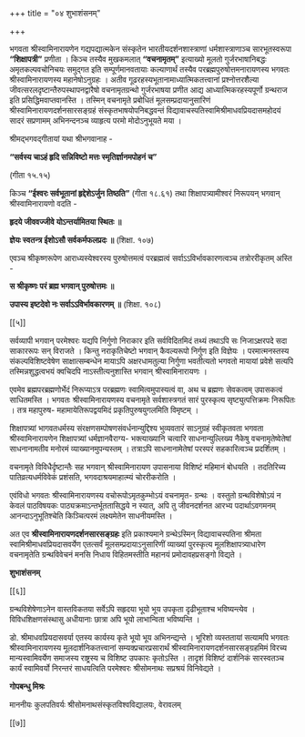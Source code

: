 +++
title = "०४ शुभाशंसनम्"

+++

भगवता श्रीस्वामिनारायणेन गद्यपद्यात्मकेन संस्कृतेन भारतीयदर्शनशास्त्राणां धर्मशास्त्राणाञ्च सारभूतस्वरूपा **“शिक्षापत्री”** प्रणीता । किञ्च तस्यैव मुखकमलात् **“वचनामृतम्”** इत्याख्यो मूलतो गुर्जरभाषानिबद्धः अमृतकल्पवचोनिचयः समुद्गत इति सम्पूर्णमानवतायाः कल्याणार्थं तस्यैव परब्रह्मपुरुषोत्तमनारायणस्य भगवतः श्रीस्वामिनारायणस्य महानेषोऽनुग्रहः । अतीव गूढरहस्यभूतानामाध्यात्मिकतत्त्वानां प्रश्नोत्तरशैल्या जीवत्सरलदृष्टान्तैरुपस्थापनद्वारैषो वचनामृतग्रन्थो गुर्जरभाषया प्रणीत आद्य आध्यात्मिकरहस्यपूर्णो ग्रन्थराज इति प्रसिद्धिमवाप्तवानस्ति । तस्मिन् वचनामृते प्रबोधितं मूलसम्प्रदायानुसारिणं श्रीस्वामिनारायणदर्शनसारसङ्ग्रहं संस्कृतभाषयोपनिबद्धवन्तं विद्यावाचस्पतिस्वामिश्रीमाधवप्रियदासमहोदयं सादरं सप्रणामम् अभिनन्दनञ्च व्याहृत्य परमो मोदोऽनुभूयते मया ।

श्रीमद्भगवद्गीतायां यथा श्रीभगवानाह -

**“सर्वस्य चाऽहं हृदि सन्निविष्टो मत्तः स्मृतिर्ज्ञानमपोहनं च”** 

(गीता १५.१५)

किञ्च **“ईश्वरः सर्वभूतानां हृद्देशेऽर्जुन तिष्ठति”** (गीता १८.६१) तथा शिक्षापत्र्यामीश्वरं निरूपयन् भगवान् श्रीस्वामिनारायणो वदति -

**हृदये जीववज्जीवे योऽन्तर्यामितया स्थितः ॥** 

**ज्ञेयः स्वतन्त्र ईशोऽसौ सर्वकर्मफलप्रदः ॥** (शिक्षा. १०७)

एवञ्च श्रीकृष्णरूपेण आराध्यस्येश्वरस्य पुरुषोत्तमत्वं परब्रह्मत्वं सर्वाऽऽविर्भावकारणत्वञ्च तत्रोररीकृतम् अस्ति -

**स  श्रीकृष्णः परं ब्रह्म भगवान् पुरुषोत्तमः ॥** 

**उपास्य इष्टदेवो नः सर्वाऽऽविर्भावकारणम् ॥** (शिक्षा. १०८)

[[५]]

सर्वव्यापी भगवान् परमेश्वरः यद्यपि निर्गुणो निराकार इति सर्वविदितमिदं तथ्यं तथाऽपि सः निजाऽक्षरपदे सदा साकाररूपः सन् विराजते । किन्तु नराकृतिचेष्टो भगवान् कैवल्यरूपो निर्गुण इति विज्ञेयः । परमात्मनस्तस्य संकल्पविशिष्टवेषेण साक्षात्सम्बन्धेन मायाऽपि अक्षरधामतुल्या निर्गुणा भवतीत्यतो भगवतो मायायां प्रवेशे सत्यपि तस्मिन्नशुद्धत्वभयं क्वचिदपि नाऽस्तीत्यनुशास्ति भगवान् श्रीस्वामिनारायणः ।

एवमेव ब्रह्मपरब्रह्मणोर्भेदं निरूप्याऽत्र परब्रह्मणः स्वामित्वमुपास्यत्वं वा, अथ च ब्रह्मणः सेवकत्वम् उपासकत्वं साधितमस्ति । भगवतः श्रीस्वामिनारायणस्य वचनामृते सर्वशास्त्रगतं सारं पुरस्कृत्य सृष्ट्युत्पत्तिक्रमः निरूपितः । तत्र महापुरुष- महामायेतिरूपद्वयमिदं प्रकृतिपुरुषयुगलमिति विमृष्टम् ।

शिक्षापत्र्यां भागवतधर्मस्य संरक्षणसम्पोषणसंवर्धनान्युद्दिश्य भुव्यवतारं साऽनुग्रहं स्वीकृतवता भगवता श्रीस्वामिनारायणेन शिक्षापत्र्यां धर्मज्ञानवैराग्य- भक्त्याख्यानि चत्वारि साधनान्युल्लिख्य नैकेषु वचनामृतेष्वेतेषां साधनानामतीव मनोरमं व्याख्यानमुपन्यस्तम् । तत्राऽपि साधनानामेतेषां परस्परं सहकारित्वञ्च प्रदर्शितम् ।

वचनामृते विविधैर्दृष्टान्तैः सह भगवान् श्रीस्वामिनारायण उपासनाया विशिष्टं महिमानं बोधयति । तदतिरिच्य पातिव्रत्यधर्मविवेकं प्रशंसति, भगवदाश्रयमाहात्म्यं चोररीकरोति ।

एवंविधो भगवतः श्रीस्वामिनारायणस्य वचोरूपोऽमृतकुम्भोऽयं वचनामृत- ग्रन्थः । वस्तुतो ग्रन्थविशेषोऽयं न केवलं पाठविषयकः पाठ्यक्रमाऽन्तर्भूततासिद्धये न स्यात्, अपि तु जीवनदर्शनत आरभ्य पदार्थाऽवगमनम् आनन्दाऽनुभूतिश्चेति किञ्चित्परमं लक्ष्यमेतेन साधनीयमस्ति ।

अत एव **श्रीस्वामिनारायणदर्शनसारसङ्ग्रहः** इति प्रकाश्यमाने ग्रन्थेऽस्मिन् विद्यावाचस्पतिना श्रीमता स्वामिश्रीमाधवप्रियदासवर्येण एतत्सर्वं मूलसम्प्रदायाऽनुसारिणीं व्याख्यां पुरस्कृत्य मूलशिक्षापत्र्याधारेण वचनामृतेति ग्रन्थविवेचनं मनसि निधाय विहितमस्तीति महानयं प्रमोदावहप्रसङ्गो विद्यते ।

**शुभाशंसनम्** 

[[६]]

ग्रन्थविशेषेणाऽनेन वास्तविकतया सर्वेऽपि सहृदया भूयो भूय उपकृता दृढीभूताश्च भविष्यन्त्येव । विविधशिक्षणसंस्थासु अधीयानाः छात्रा अपि भूयो लाभान्विता भविष्यन्ति ।

डो. श्रीमाधवप्रियदासवर्या एतस्य कार्यस्य कृते भूयो भूय अभिनन्द्यन्ते । भूरिशो व्यस्ततायां सत्यामपि भगवतः श्रीस्वामिनारायणस्य मूलदार्शनिकतत्त्वानां सम्यक्प्रचारप्रसारार्थं श्रीस्वामिनारायणदर्शनसारसङ्ग्रहमिमं विरच्य मान्यस्वामिवर्येण समाजस्य राष्ट्रस्य च विशिष्ट उपकारः कृतोऽस्ति । तादृशं विशिष्टं दार्शनिकं सारस्वतञ्च कार्यं स्वामिवर्यो निरन्तरं साधयत्विति परमेश्वरः श्रीसोमनाथः सप्रश्रयं विनिवेद्यते ।

**गोपबन्धु मिश्रः** 

माननीयः कुलपतिवर्यः श्रीसोमनाथसंस्कृतविश्वविद्यालयः, वेरावलम्

[[७]]
